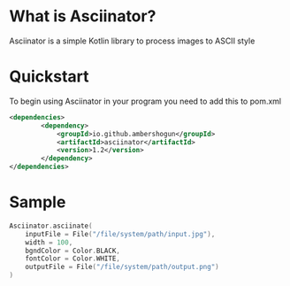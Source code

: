 # What is Asciinator?

Asciinator is a simple Kotlin library to process images to ASCII style

# Quickstart

To begin using Asciinator in your program you need to add this to pom.xml
```xml
<dependencies>
        <dependency>
            <groupId>io.github.ambershogun</groupId>
            <artifactId>asciinator</artifactId>
            <version>1.2</version>
        </dependency>
</dependencies>
```

# Sample

```kotlin
Asciinator.asciinate(
    inputFile = File("/file/system/path/input.jpg"),
    width = 100,
    bgndColor = Color.BLACK,
    fontColor = Color.WHITE,
    outputFile = File("/file/system/path/output.png")
)
```